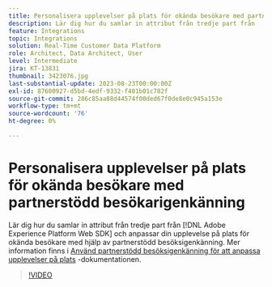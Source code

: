 ```yaml
---
title: Personalisera upplevelser på plats för okända besökare med partnerstödd besökarigenkänning
description: Lär dig hur du samlar in attribut från tredje part från  [!DNL Adobe Experience Platform Web SDK] och anpassar upplevelsen på plats för okända besökare med hjälp av partnerstödd besökarigenkänning.
feature: Integrations
topic: Integrations
solution: Real-Time Customer Data Platform
role: Architect, Data Architect, User
level: Intermediate
jira: KT-13831
thumbnail: 3423076.jpg
last-substantial-update: 2023-08-23T00:00:00Z
exl-id: 87600927-d5bd-4edf-9332-f401b01c782f
source-git-commit: 286c85aa88d44574f00ded67f0de8e0c945a153e
workflow-type: tm+mt
source-wordcount: '76'
ht-degree: 0%

---
```


# Personalisera upplevelser på plats för okända besökare med partnerstödd besökarigenkänning

Lär dig hur du samlar in attribut från tredje part från [!DNL Adobe Experience Platform Web SDK] och anpassar din upplevelse på plats för okända besökare med hjälp av partnerstödd besöksigenkänning. Mer information finns i [Använd partnerstödd besöksigenkänning för att anpassa upplevelser på plats](https://experienceleague.adobe.com/docs/experience-platform/rtcdp/use-cases/partner-data/onsite-personalization.html) -dokumentationen.

>[!VIDEO](https://video.tv.adobe.com/v/3423076/?learn=on&enablevpops)
